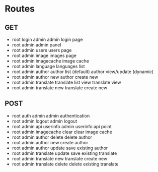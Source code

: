 # Routes

## GET

- root login admin          admin login page
- root admin                admin panel
- root admin users          users page
- root admin image          images page
- root admin imagecache     image cache
- root admin language       languages list
- root admin author         author list (default)
                            author view/update (dynamic)
- root admin author new     author create new
- root admin translate      translate list view
                            translate view
- root admin translate new  translate create new

## POST

- root auth admin               admin authentication
- root admin logout             admin logout
- root admin api userinfo       admin userinfo api point
- root admin imagecache clear   clear image cache
- root admin author delete      delete author
- root admin author new         create author
- root admin author update      save existing author
- root admin translate update   save existing translate
- root admin translate new      translate create new
- root admin translate delete   delete existing translate
